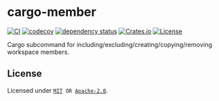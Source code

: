 # cargo-member

[![CI](https://github.com/qryxip/cargo-member/workflows/CI/badge.svg)](https://github.com/qryxip/cargo-member/actions?workflow=CI)
[![codecov](https://codecov.io/gh/qryxip/cargo-member/branch/master/graph/badge.svg)](https://codecov.io/gh/qryxip/cargo-member/branch/master)
[![dependency status](https://deps.rs/repo/github/qryxip/cargo-member/status.svg)](https://deps.rs/repo/github/qryxip/cargo-member)
[![Crates.io](https://img.shields.io/badge/crates.io-not%20yet-inactive)](https://crates.io)
[![License](https://img.shields.io/badge/license-MIT%20OR%20Apache--2.0-informational)](https://crates.io)

Cargo subcommand for including/excluding/creating/copying/removing workspace members.

## License

Licensed under <code>[MIT](https://opensource.org/licenses/MIT) OR [Apache-2.0](http://www.apache.org/licenses/LICENSE-2.0)</code>.

